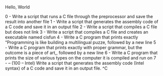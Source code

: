 Hello, World

0 - Write a script that runs a C file through the preprocessor and save the result into another file
1 - Write a script that generates the assembly code of a C code and save it in an output file
2 - Write a script that compiles a C file but does not link
3 - Write a script that compiles a C file and creates an executable named cisfun
4 - Write a C program that prints exactly “Programming is like building a multilingual puzze, followed by a new line
5 - Write a C program that prints exactly with proper grammar, but the outcome is a piece of art,, followed by a new line
6 - Write a C program that prints the size of various types on the computer it is compiled and run on
7 - – (100 – Intel) Write a script that generates the assembly code (Intel syntax) of a C code and save it in an output file.
^C
